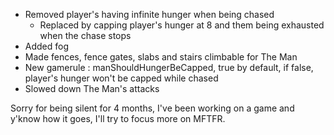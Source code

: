 - Removed player's having infinite hunger when being chased
  - Replaced by capping player's hunger at 8 and them being exhausted when the chase stops
- Added fog
- Made fences, fence gates, slabs and stairs climbable for The Man
- New gamerule : manShouldHungerBeCapped, true by default, if false, player's hunger won't be capped while chased
- Slowed down The Man's attacks

Sorry for being silent for 4 months, I've been working on a game and y'know how it goes, I'll try to focus more on MFTFR.